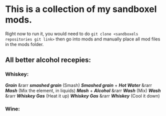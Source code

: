 # This is a collection of my sandboxel mods.

Right now to run it, you would need to do `git clone <sandboxels repositories git link>` then go into mods and manually place all mod files in the mods folder.

## All better alcohol recepies:

### Whiskey:
***Grain*** &rarr ***smashed grain*** (Smash)
***Smashed grain*** + ***Hot Water*** &rarr ***Mash*** (Mix the element, in liquids)
***Mash*** + ***Alcohol*** &rarr ***Wash*** (Mix)
***Wash*** &rarr ***Whiskey Gas*** (Heat it up)
***Whiskey Gas*** &rarr ***Whiskey*** (Cool it down)

### Wine:
